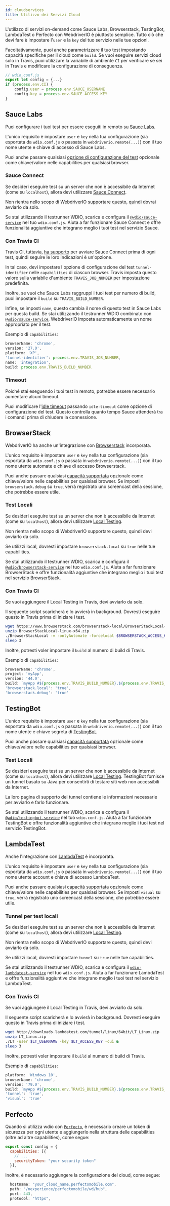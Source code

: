 ```yaml
---
id: cloudservices
title: Utilizzo dei Servizi Cloud
---
```


L'utilizzo di servizi on-demand come Sauce Labs, Browserstack, TestingBot, LambdaTest o Perfecto con WebdriverIO è piuttosto semplice. Tutto ciò che devi fare è impostare l'`user` e la `key` del tuo servizio nelle tue opzioni.

Facoltativamente, puoi anche parametrizzare il tuo test impostando capacità specifiche per il cloud come `build`. Se vuoi eseguire servizi cloud solo in Travis, puoi utilizzare la variabile di ambiente `CI` per verificare se sei in Travis e modificare la configurazione di conseguenza.

```js
// wdio.conf.js
export let config = {...}
if (process.env.CI) {
    config.user = process.env.SAUCE_USERNAME
    config.key = process.env.SAUCE_ACCESS_KEY
}
```

## Sauce Labs

Puoi configurare i tuoi test per essere eseguiti in remoto su [Sauce Labs](https://saucelabs.com).

L'unico requisito è impostare `user` e `key` nella tua configurazione (sia esportata da `wdio.conf.js` o passata in `webdriverio.remote(...)`) con il tuo nome utente e chiave di accesso di Sauce Labs.

Puoi anche passare qualsiasi [opzione di configurazione del test](https://docs.saucelabs.com/dev/test-configuration-options/) opzionale come chiave/valore nelle capabilities per qualsiasi browser.

### Sauce Connect

Se desideri eseguire test su un server che non è accessibile da Internet (come su `localhost`), allora devi utilizzare [Sauce Connect](https://docs.saucelabs.com/secure-connections/#sauce-connect-proxy).

Non rientra nello scopo di WebdriverIO supportare questo, quindi dovrai avviarlo da solo.

Se stai utilizzando il testrunner WDIO, scarica e configura il [`@wdio/sauce-service`](https://github.com/webdriverio/webdriverio/tree/main/packages/wdio-sauce-service) nel tuo `wdio.conf.js`. Aiuta a far funzionare Sauce Connect e offre funzionalità aggiuntive che integrano meglio i tuoi test nel servizio Sauce.

### Con Travis CI

Travis CI, tuttavia, [ha supporto](http://docs.travis-ci.com/user/sauce-connect/#Setting-up-Sauce-Connect) per avviare Sauce Connect prima di ogni test, quindi seguire le loro indicazioni è un'opzione.

In tal caso, devi impostare l'opzione di configurazione del test `tunnel-identifier` nelle `capabilities` di ciascun browser. Travis imposta questo valore sulla variabile d'ambiente `TRAVIS_JOB_NUMBER` per impostazione predefinita.

Inoltre, se vuoi che Sauce Labs raggruppi i tuoi test per numero di build, puoi impostare il `build` su `TRAVIS_BUILD_NUMBER`.

Infine, se imposti `name`, questo cambia il nome di questo test in Sauce Labs per questa build. Se stai utilizzando il testrunner WDIO combinato con [`@wdio/sauce-service`](https://github.com/webdriverio/webdriverio/tree/main/packages/wdio-sauce-service), WebdriverIO imposta automaticamente un nome appropriato per il test.

Esempio di `capabilities`:

```javascript
browserName: 'chrome',
version: '27.0',
platform: 'XP',
'tunnel-identifier': process.env.TRAVIS_JOB_NUMBER,
name: 'integration',
build: process.env.TRAVIS_BUILD_NUMBER
```

### Timeout

Poiché stai eseguendo i tuoi test in remoto, potrebbe essere necessario aumentare alcuni timeout.

Puoi modificare l'[idle timeout](https://docs.saucelabs.com/dev/test-configuration-options/#idletimeout) passando `idle-timeout` come opzione di configurazione del test. Questo controlla quanto tempo Sauce attenderà tra i comandi prima di chiudere la connessione.

## BrowserStack

WebdriverIO ha anche un'integrazione con [Browserstack](https://www.browserstack.com) incorporata.

L'unico requisito è impostare `user` e `key` nella tua configurazione (sia esportata da `wdio.conf.js` o passata in `webdriverio.remote(...)`) con il tuo nome utente automate e chiave di accesso Browserstack.

Puoi anche passare qualsiasi [capacità supportata](https://www.browserstack.com/automate/capabilities) opzionale come chiave/valore nelle capabilities per qualsiasi browser. Se imposti `browserstack.debug` su `true`, verrà registrato uno screencast della sessione, che potrebbe essere utile.

### Test Locali

Se desideri eseguire test su un server che non è accessibile da Internet (come su `localhost`), allora devi utilizzare [Local Testing](https://www.browserstack.com/local-testing#command-line).

Non rientra nello scopo di WebdriverIO supportare questo, quindi devi avviarlo da solo.

Se utilizzi local, dovresti impostare `browserstack.local` su `true` nelle tue capabilities.

Se stai utilizzando il testrunner WDIO, scarica e configura il [`@wdio/browserstack-service`](https://github.com/webdriverio/webdriverio/tree/master/packages/wdio-browserstack-service) nel tuo `wdio.conf.js`. Aiuta a far funzionare BrowserStack e offre funzionalità aggiuntive che integrano meglio i tuoi test nel servizio BrowserStack.

### Con Travis CI

Se vuoi aggiungere il Local Testing in Travis, devi avviarlo da solo.

Il seguente script scaricherà e lo avvierà in background. Dovresti eseguire questo in Travis prima di iniziare i test.

```sh
wget https://www.browserstack.com/browserstack-local/BrowserStackLocal-linux-x64.zip
unzip BrowserStackLocal-linux-x64.zip
./BrowserStackLocal -v -onlyAutomate -forcelocal $BROWSERSTACK_ACCESS_KEY &
sleep 3
```

Inoltre, potresti voler impostare il `build` al numero di build di Travis.

Esempio di `capabilities`:

```javascript
browserName: 'chrome',
project: 'myApp',
version: '44.0',
build: `myApp #${process.env.TRAVIS_BUILD_NUMBER}.${process.env.TRAVIS_JOB_NUMBER}`,
'browserstack.local': 'true',
'browserstack.debug': 'true'
```

## TestingBot

L'unico requisito è impostare `user` e `key` nella tua configurazione (sia esportata da `wdio.conf.js` o passata in `webdriverio.remote(...)`) con il tuo nome utente e chiave segreta di [TestingBot](https://testingbot.com).

Puoi anche passare qualsiasi [capacità supportata](https://testingbot.com/support/other/test-options) opzionale come chiave/valore nelle capabilities per qualsiasi browser.

### Test Locali

Se desideri eseguire test su un server che non è accessibile da Internet (come su `localhost`), allora devi utilizzare [Local Testing](https://testingbot.com/support/other/tunnel). TestingBot fornisce un tunnel basato su Java per consentirti di testare siti web non accessibili da Internet.

La loro pagina di supporto del tunnel contiene le informazioni necessarie per avviarlo e farlo funzionare.

Se stai utilizzando il testrunner WDIO, scarica e configura il [`@wdio/testingbot-service`](https://github.com/webdriverio/webdriverio/tree/main/packages/wdio-testingbot-service) nel tuo `wdio.conf.js`. Aiuta a far funzionare TestingBot e offre funzionalità aggiuntive che integrano meglio i tuoi test nel servizio TestingBot.

## LambdaTest

Anche l'integrazione con [LambdaTest](https://www.lambdatest.com) è incorporata.

L'unico requisito è impostare `user` e `key` nella tua configurazione (sia esportata da `wdio.conf.js` o passata in `webdriverio.remote(...)`) con il tuo nome utente account e chiave di accesso LambdaTest.

Puoi anche passare qualsiasi [capacità supportata](https://www.lambdatest.com/capabilities-generator/) opzionale come chiave/valore nelle capabilities per qualsiasi browser. Se imposti `visual` su `true`, verrà registrato uno screencast della sessione, che potrebbe essere utile.

### Tunnel per test locali

Se desideri eseguire test su un server che non è accessibile da Internet (come su `localhost`), allora devi utilizzare [Local Testing](https://www.lambdatest.com/support/docs/testing-locally-hosted-pages/).

Non rientra nello scopo di WebdriverIO supportare questo, quindi devi avviarlo da solo.

Se utilizzi local, dovresti impostare `tunnel` su `true` nelle tue capabilities.

Se stai utilizzando il testrunner WDIO, scarica e configura il [`wdio-lambdatest-service`](https://github.com/LambdaTest/wdio-lambdatest-service) nel tuo `wdio.conf.js`. Aiuta a far funzionare LambdaTest e offre funzionalità aggiuntive che integrano meglio i tuoi test nel servizio LambdaTest.

### Con Travis CI

Se vuoi aggiungere il Local Testing in Travis, devi avviarlo da solo.

Il seguente script scaricherà e lo avvierà in background. Dovresti eseguire questo in Travis prima di iniziare i test.

```sh
wget http://downloads.lambdatest.com/tunnel/linux/64bit/LT_Linux.zip
unzip LT_Linux.zip
./LT -user $LT_USERNAME -key $LT_ACCESS_KEY -cui &
sleep 3
```

Inoltre, potresti voler impostare il `build` al numero di build di Travis.

Esempio di `capabilities`:

```javascript
platform: 'Windows 10',
browserName: 'chrome',
version: '79.0',
build: `myApp #${process.env.TRAVIS_BUILD_NUMBER}.${process.env.TRAVIS_JOB_NUMBER}`,
'tunnel': 'true',
'visual': 'true'
```

## Perfecto

Quando si utilizza wdio con [`Perfecto`](https://www.perfecto.io), è necessario creare un token di sicurezza per ogni utente e aggiungerlo nella struttura delle capabilities (oltre ad altre capabilities), come segue:

```js
export const config = {
  capabilities: [{
    // ...
    securityToken: "your security token"
  }],
```

Inoltre, è necessario aggiungere la configurazione del cloud, come segue:

```js
  hostname: "your_cloud_name.perfectomobile.com",
  path: "/nexperience/perfectomobile/wd/hub",
  port: 443,
  protocol: "https",
```